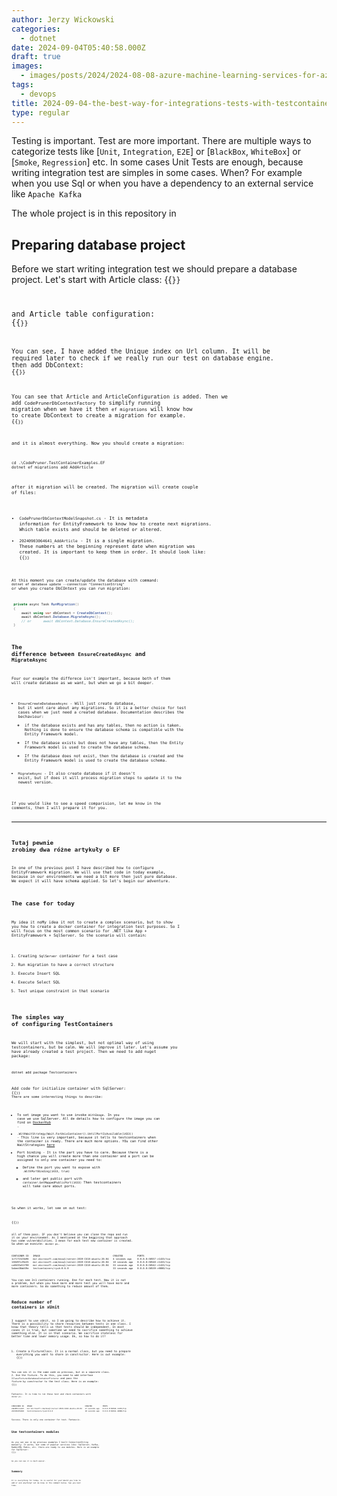 ```yaml
---
author: Jerzy Wickowski
categories:
  - dotnet
date: 2024-09-04T05:40:58.000Z
draft: true
images:
  - images/posts/2024/2024-08-08-azure-machine-learning-services-for-az-900.jpg
tags:
  - devops
title: 2024-09-04-the-best-way-for-integrations-tests-with-testcontainers
type: regular
---
```

Testing is important. Test are more important. There are multiple ways to categorize tests like [`Unit`, `Integration`, `E2E`] or [`BlackBox`, `WhiteBox`] or [`Smoke`, `Regression`] etc. In some cases Unit Tests are enough, because   writing integration test are simples in some cases. When? For example when you use Sql or when you have a dependency to an external service like `Apache Kafka` 



The whole project is in this repository in [](\src\codepruner.com\static\examples\CodePruner.TestContainerExamples)

## Preparing database project
Before we start writing integration test we should prepare a database project. Let's start with Article class:
{{<code language="csharp" file="static/examples/CodePruner.TestContainerExamples/CodePruner.TestContainerExamples.EF/Article.cs" region="article_class" >}}

and Article table configuration:
{{<code language="csharp" file="static/examples/CodePruner.TestContainerExamples/CodePruner.TestContainerExamples.EF/Article.cs" region="article_configuration" >}}

You can see, I have added the Unique index on Url column. It will be required later to check if we really run our test on database engine.
then add DbContext:
{{<code language="csharp" file="static/examples/CodePruner.TestContainerExamples/CodePruner.TestContainerExamples.EF/CodePrunerDbContext.cs" >}}

You can see that Article and ArticleConfiguration is added.
Then we add `CodePrunerDbContextFactory` to simplify running migration when we have it then `ef migrations` will know how to create DbContext to create a migration for example.
{{<code language="csharp" file="static/examples/CodePruner.TestContainerExamples/CodePruner.TestContainerExamples.EF/CodePrunerDbContextFactory.cs" >}}

and it is almost everything.
Now you should create a migration: 
``` 
cd .\CodePruner.TestContainerExamples.EF
dotnet ef migrations add AddArticle
```

after it migration will be created. The migration will create couple of files:
- `CodePrunerDbContextModelSnapshot.cs` - It is metadata information for EntityFramework to know how to create next migrations. Which table exists and should be deleted or altered.
- `20240903064641_AddArticle` - It is a single migration. These numbers at the beginning represent date when migration was created. It is important to keep them in order. It should look like:
{{<code language="csharp" file="static/examples/CodePruner.TestContainerExamples/CodePruner.TestContainerExamples.EF/Migrations/20240903064641_AddArticle.cs" >}}

At this moment you can create/update the database with command:
`dotnet ef database update --connection "ConnectionString"`
or when you create DbCOntext you can run migration:
```csharp
 private async Task RunMigration()
 {
     await using var dbContext = CreateDbContext();
     await dbContext.Database.MigrateAsync();
     // or      await dbContext.Database.EnsureCreatedAsync();
 }
```
## The difference between `EnsureCreatedAsync` and `MigrateAsync`
Four our example the differece isn't important, because both of them will create database as we want, but when we go a bit deeper.
- `EnsureCreateDatabaseAsync` - Will just create database, but it wont care about any migrations. So it is a better choice for test cases when we just need a created database. Documentation describes the bechaviour:
   - if the database exists and has any tables, then no action is taken. Nothing is done to ensure the database schema is compatible with the Entity Framework model.
   - If the database exists but does not have any tables, then the Entity Framework model is used to create the database schema.
    - If the database does not exist, then the database is created and the Entity Framework model is used to create the database schema.
- `MigrateAsync` - It also create database if it doesn't exist, but if does it will process migration steps to update it to the newest version. 

If you would like to see a speed comparision, let me know in the comments, then I will prepare it for you. 

---------------------------
Tutaj pewnie zrobimy dwa różne artykuły o EF
--------------------------

In one of the previous post I have described how to configure EntityFramework migration. We will use that code in today example, because in our environments we need a bit more then just pure database. We expect it will have schema applied. So let's begin our adventure.

## The case for today
My idea it noMy idea it not to create a complex scenario, but to show you how to create a docker container for integration test purposes. So I will focus on the most common scenario for .NET like App + EntityFramework + SqlServer. So the scenario will contain:
1. Creating `SqlServer` container for a test case
2. Run migration to have a correct structure
3. Execute Insert SQL
4. Execute Select SQL
5. Test unique constraint in that scenario

   
## The simples way of configuring TestContainers 
We will start with the simplest, but not optimal way of using testcontainers, but be calm. We will improve it later.
Let's assume you have already created a test project. Then we need to add nuget package:
```
dotnet add package Testcontainers
```
Add code for initialize container with SqlServer:
{{<code language="csharp" file="static/examples/CodePruner.TestContainerExamples/CodePruner.TestContainerExamples.IntegrationTests/CreateDatabaseInTestClassTest.cs" region="init_sql" >}}
There are some interesting things to describe:
- To set image you want to use invoke `WithImage`. In you case we use SqlServer. All de details how to configure the image you can find on [DockerHub](https://hub.docker.com/r/microsoft/mssql-server) .
- `.WithWaitStrategy(Wait.ForUnixContainer().UntilPortIsAvailable(1433))` - This line is very important, because it tells to testcontainers when the container is ready. There are much more options. YOu can find other WaitStrategies  [here](https://dotnet.testcontainers.org/api/wait_strategies/)
- Port binding - It is the part you have to care. Because there is a high chance you will create more than one container and a port can be assigned  to only one container you need to:
  - Define the port you want to expose with `.WithPortBinding(1433, true)`
  - and later get public port with `container.GetMappedPublicPort(1433)`
Then testcontainers will take care about ports. 

So when it works, let see on out test:

{{<code language="csharp" file="static/examples/CodePruner.TestContainerExamples/CodePruner.TestContainerExamples.IntegrationTests/CreateDatabaseInTestClassTest.cs" region="tests" >}}

all of them pass. IF you don't believe you can clone the repo and run it on your environemnt. As I mentioned at the beggining that approach has some vulnerabilities. I mean for each test new container is created. So when we execute: `docker ps`.
``` text
CONTAINER ID   IMAGE                                                   CREATED          PORTS
1cf171523b96   mcr.microsoft.com/mssql/server:2019-CU18-ubuntu-20.04   4 seconds ago    0.0.0.0:50557->1433/tcp
138497c29e35   mcr.microsoft.com/mssql/server:2019-CU18-ubuntu-20.04   18 seconds ago   0.0.0.0:50548->1433/tcp
ca0435e51f90   mcr.microsoft.com/mssql/server:2019-CU18-ubuntu-20.04   33 seconds ago   0.0.0.0:50542->1433/tcp
5abee30ab59e   testcontainers/ryuk:0.6.0                               33 seconds ago   0.0.0.0:50539->8080/tcp
```
You can see 3+1 containers running. One for each test. Now it is not a problem, but when you have more and more test you will have more and more containers. So do something to reduce amount of them.

## Reduce number of containers in xUnit
I suggest to use xUnit, so I am going to describe how to achieve it. There is a possibility to share resources between tests in one class. I know that theory tells us that tests should be independent. In most cases it is true, but sometime we need to sacrifice something to achieve something else. It is in that scenario. We sacrifice stateless for better time and lower memory usage. Ok, so how to do it?
1. Create a FixtureClass. It is a normal class, but you need to prepare everything you want to share in constructor. Here is out example:
 {{<code language="csharp" file="static/examples/CodePruner.TestContainerExamples/CodePruner.TestContainerExamples.IntegrationTests/CreateOneDatabaseTest.cs" region="fixture_class" >}}

 You can ses it is the same code as previous, but in a separate class.
2. Use the fixture. To do this, you need to add interface `IClassFixture<DatabaseContainerFixture>` and pass the fixture by constructor to the test class. Here is an example:
 {{<code language="csharp" file="static/examples/CodePruner.TestContainerExamples/CodePruner.TestContainerExamples.IntegrationTests/CreateOneDatabaseTest.cs" region="test_class" >}}

Fantastic. It is time to run these test and check containers with `docker ps`.

```
CONTAINER ID   IMAGE                                                   CREATED          PORTS
2abd95cce2e5   mcr.microsoft.com/mssql/server:2019-CU18-ubuntu-20.04   17 seconds ago   0.0.0.0:62044->1433/tcp
243336dfd2b8   testcontainers/ryuk:0.6.0                               18 seconds ago   0.0.0.0:62041->8080/tcp
```
Success. There is only one container for test. Fantascic.

## Use testcontainers modules 
As you can see in my previous examples I built ConnectionString manually. It works, but some of popular services like: SqlServer, Kafka, RabbitMQ, Redis, etc. there are ready to use modules. Here is an example for SqlServer:
{{<code language="csharp" file="static/examples/CodePruner.TestContainerExamples/CodePruner.TestContainerExamples.IntegrationTests/CreateOneDatabaseTest.cs" region="init_sql" >}}

As you can see it is much easier.


## Summary 
It is everything for today. Is is useful for you? Would you like to add or ask anything? Let me know in the comment below.
See you next time.

<!-- I know it was shorter material than usual, but I believe it will be expanded in the future.
If you have any question, let me know in comments section below.
If you want to be informed about new posts, subscribe. -->